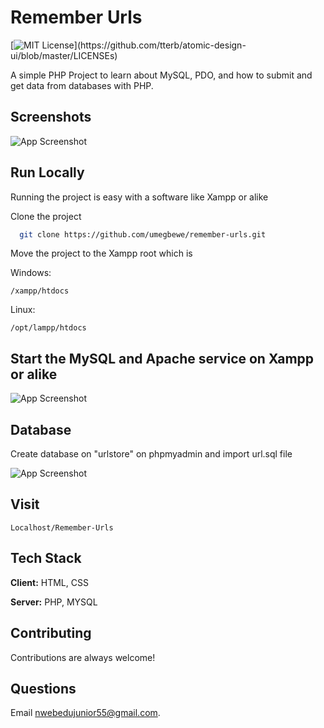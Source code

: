 
# Remember Urls
[![MIT License](https://img.shields.io/apm/l/atomic-design-ui.svg?)](https://github.com/tterb/atomic-design-ui/blob/master/LICENSEs)

A simple PHP Project to learn about MySQL, PDO, and how to submit and get data from databases with PHP.


## Screenshots

![App Screenshot](https://github.com/umegbewe/remember-urls/blob/main/screenshots/Screenshot.png)

 
## Run Locally

Running the project is easy with a software like Xampp or alike

Clone the project

```bash
  git clone https://github.com/umegbewe/remember-urls.git
```

Move the project to the Xampp root which is 

Windows: 

```
/xampp/htdocs
```
Linux:
```
/opt/lampp/htdocs
```
## Start the MySQL and Apache service on Xampp or alike

![App Screenshot](https://github.com/umegbewe/remember-urls/blob/main/screenshots/Screenshot2.png)

## Database

Create database on "urlstore" on phpmyadmin and import url.sql file

![App Screenshot](https://github.com/umegbewe/remember-urls/blob/main/screenshots/Screenshot3.png)

## Visit

```
Localhost/Remember-Urls
```

  
## Tech Stack

**Client:** HTML, CSS

**Server:** PHP, MYSQL

## Contributing

Contributions are always welcome!
  
## Questions

Email nwebedujunior55@gmail.com.

  
